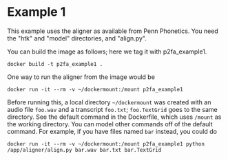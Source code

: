 # Example 1

This example uses the aligner as available from Penn Phonetics.
You need the "htk" and "model" directories, and "align.py".

You can build the image as follows; here we tag it with p2fa_example1.

    docker build -t p2fa_example1 .

One way to run the aligner from the image would be 

    docker run -it --rm -v ~/dockermount:/mount p2fa_example1

Before running this, a local directory `~/dockermount` was created with an audio
file `foo.wav` and a transcript `foo.txt`; `foo.TextGrid` goes to the same directory.
See the default command in the Dockerfile, which uses `/mount` as the working directory.
You can model other commands off of the default command.  For example, if you have files named `bar` instead, you could do

    docker run -it --rm -v ~/dockermount:/mount p2fa_example1 python /app/aligner/align.py bar.wav bar.txt bar.TextGrid

